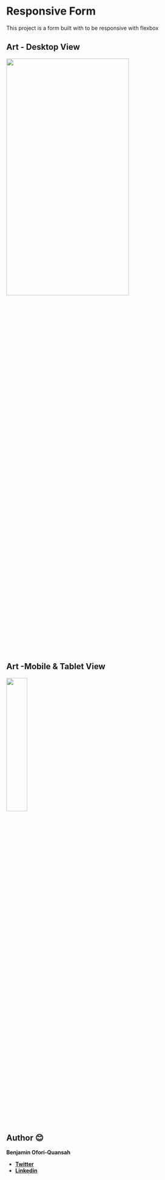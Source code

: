 # Responsive Form

This project is a form built with to be responsive with flexbox


## Art - Desktop View

<img src="https://raw.githubusercontent.com/essilfiequansah/Responsive-Form/master/screenshots/art1.png" width="80%"  height="40%"/>

## Art -Mobile & Tablet View

<img src="https://raw.githubusercontent.com/essilfiequansah/Responsive-Footer/master/screenshots/art%202.png" width="33%"  height="30%"/>

## Author 😊

**Benjamin Ofori-Quansah**

- [**Twitter**](https://twitter.com/essilfiequansah)
- [**Linkedin**](https://www.linkedin.com/in/essilfiequansah/)
